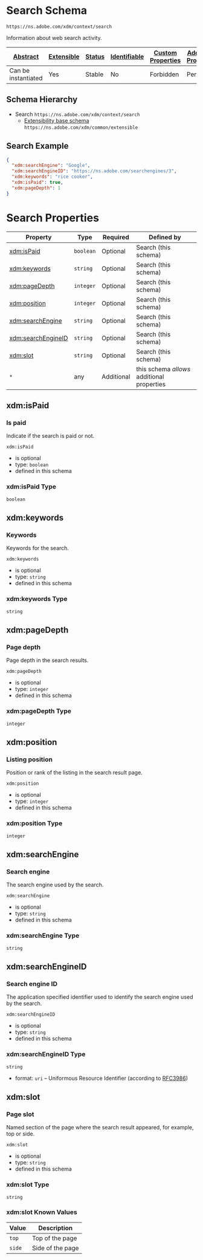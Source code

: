 
# Search Schema

```
https://ns.adobe.com/xdm/context/search
```

Information about web search activity.

| [Abstract](../../abstract.md) | [Extensible](../../extensions.md) | [Status](../../status.md) | [Identifiable](../../id.md) | [Custom Properties](../../extensions.md) | [Additional Properties](../../extensions.md) | Defined In |
|-------------------------------|-----------------------------------|---------------------------|-----------------------------|------------------------------------------|----------------------------------------------|------------|
| Can be instantiated | Yes | Stable | No | Forbidden | Permitted | [context/search.schema.json](context/search.schema.json) |
## Schema Hierarchy

* Search `https://ns.adobe.com/xdm/context/search`
  * [Extensibility base schema](../common/extensible.schema.md) `https://ns.adobe.com/xdm/common/extensible`


## Search Example
```json
{
  "xdm:searchEngine": "Google",
  "xdm:searchEngineID": "https://ns.adobe.com/searchengines/3",
  "xdm:keywords": "rice cooker",
  "xdm:isPaid": true,
  "xdm:pageDepth": 1
}
```

# Search Properties

| Property | Type | Required | Defined by |
|----------|------|----------|------------|
| [xdm:isPaid](#xdmispaid) | `boolean` | Optional | Search (this schema) |
| [xdm:keywords](#xdmkeywords) | `string` | Optional | Search (this schema) |
| [xdm:pageDepth](#xdmpagedepth) | `integer` | Optional | Search (this schema) |
| [xdm:position](#xdmposition) | `integer` | Optional | Search (this schema) |
| [xdm:searchEngine](#xdmsearchengine) | `string` | Optional | Search (this schema) |
| [xdm:searchEngineID](#xdmsearchengineid) | `string` | Optional | Search (this schema) |
| [xdm:slot](#xdmslot) | `string` | Optional | Search (this schema) |
| `*` | any | Additional | this schema *allows* additional properties |

## xdm:isPaid
### Is paid

Indicate if the search is paid or not.

`xdm:isPaid`
* is optional
* type: `boolean`
* defined in this schema

### xdm:isPaid Type


`boolean`





## xdm:keywords
### Keywords

Keywords for the search.

`xdm:keywords`
* is optional
* type: `string`
* defined in this schema

### xdm:keywords Type


`string`






## xdm:pageDepth
### Page depth

Page depth in the search results.

`xdm:pageDepth`
* is optional
* type: `integer`
* defined in this schema

### xdm:pageDepth Type


`integer`






## xdm:position
### Listing position

Position or rank of the listing in the search result page.

`xdm:position`
* is optional
* type: `integer`
* defined in this schema

### xdm:position Type


`integer`






## xdm:searchEngine
### Search engine

The search engine used by the search.

`xdm:searchEngine`
* is optional
* type: `string`
* defined in this schema

### xdm:searchEngine Type


`string`






## xdm:searchEngineID
### Search engine ID

The application specified identifier used to identify the search engine used by the search.

`xdm:searchEngineID`
* is optional
* type: `string`
* defined in this schema

### xdm:searchEngineID Type


`string`
* format: `uri` – Uniformous Resource Identifier (according to [RFC3986](http://tools.ietf.org/html/rfc3986))






## xdm:slot
### Page slot

Named section of the page where the search result appeared, for example, top or side.

`xdm:slot`
* is optional
* type: `string`
* defined in this schema

### xdm:slot Type


`string`



### xdm:slot Known Values
| Value | Description |
|-------|-------------|
| `top` | Top of the page |
| `side` | Side of the page |



